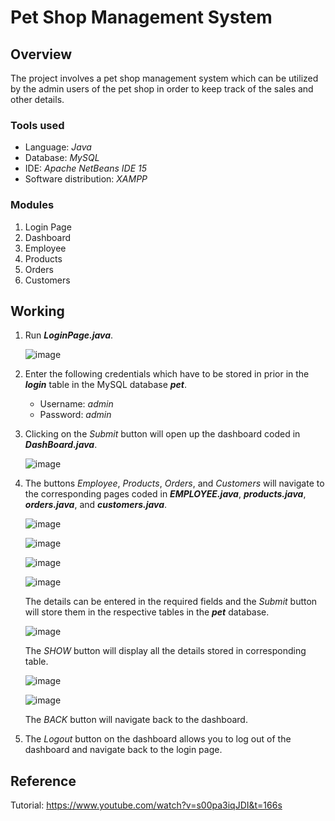# Pet Shop Management System

## Overview

The project involves a pet shop management system which can be utilized by the admin users of the pet shop in order to keep track of the sales and other details. 
### Tools used
- Language: *Java*
- Database: *MySQL*
- IDE: *Apache NetBeans IDE 15*
- Software distribution: *XAMPP*
### Modules
1. Login Page
2. Dashboard
3. Employee
4. Products
5. Orders
6. Customers

## Working

1. Run ***LoginPage.java***. 

   ![image](https://user-images.githubusercontent.com/105790353/206890760-e38e6081-2578-4ff6-90e3-5f547b7c7286.png)
   
2. Enter the following credentials which have to be stored in prior in the ***login*** table in the MySQL database ***pet***.
    - Username: *admin*
    - Password: *admin*

3. Clicking on the *Submit* button will open up the dashboard coded in ***DashBoard.java***.
   
   ![image](https://user-images.githubusercontent.com/105790353/206890716-64c8505f-3e56-4b9b-b1b6-030454ecf655.png)
   
4. The buttons *Employee*, *Products*, *Orders*, and *Customers*  will navigate to the corresponding pages coded in ***EMPLOYEE.java***, ***products.java***, ***orders.java***, and ***customers.java***.

   ![image](https://user-images.githubusercontent.com/105790353/206891262-31d65d7f-c9fe-4a5d-b7c8-45dfb8af721a.png) 
   
   ![image](https://user-images.githubusercontent.com/105790353/206891295-dee172b8-c8f9-452e-9513-0f79d1d4c831.png) 
   
   ![image](https://user-images.githubusercontent.com/105790353/206891350-c7532931-4fd9-42fc-896f-e69ebcbdd4e6.png)
   
   ![image](https://user-images.githubusercontent.com/105790353/206892890-dc881cf0-aa20-475d-b723-92ebc4ea6857.png)
   
   The details can be entered in the required fields and the *Submit* button will store them in the respective tables in the ***pet*** database. 
   
   ![image](https://user-images.githubusercontent.com/105790353/206892446-51a28a59-441c-41af-a43b-b1f15cafd709.png)
   
   The *SHOW* button will display all the details stored in corresponding table.
   
   ![image](https://user-images.githubusercontent.com/105790353/206893327-ee47a2e3-b0d5-4259-9b73-b807baaee3d9.png)
   
   ![image](https://user-images.githubusercontent.com/105790353/206892773-b469a6d5-0293-4073-b0c6-8274e4bff8d6.png)

   The *BACK* button will navigate back to the dashboard.
   
5. The *Logout* button on the dashboard allows you to log out of the dashboard and navigate back to the login page.

## Reference
Tutorial: https://www.youtube.com/watch?v=s00pa3iqJDI&t=166s
   

   
   
   
   

   
   

